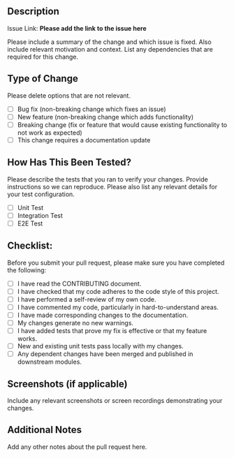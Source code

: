 ## Description

Issue Link: __Please add the link to the issue here__

Please include a summary of the change and which issue is fixed. Also include relevant motivation and context. List any dependencies that are required for this change.

## Type of Change

Please delete options that are not relevant.

- [ ] Bug fix (non-breaking change which fixes an issue)
- [ ] New feature (non-breaking change which adds functionality)
- [ ] Breaking change (fix or feature that would cause existing functionality to not work as expected)
- [ ] This change requires a documentation update

## How Has This Been Tested?

Please describe the tests that you ran to verify your changes. Provide instructions so we can reproduce. Please also list any relevant details for your test configuration.

- [ ] Unit Test
- [ ] Integration Test
- [ ] E2E Test

## Checklist:

Before you submit your pull request, please make sure you have completed the following:

- [ ] I have read the CONTRIBUTING document.
- [ ] I have checked that my code adheres to the code style of this project.
- [ ] I have performed a self-review of my own code.
- [ ] I have commented my code, particularly in hard-to-understand areas.
- [ ] I have made corresponding changes to the documentation.
- [ ] My changes generate no new warnings.
- [ ] I have added tests that prove my fix is effective or that my feature works.
- [ ] New and existing unit tests pass locally with my changes.
- [ ] Any dependent changes have been merged and published in downstream modules.

## Screenshots (if applicable)

Include any relevant screenshots or screen recordings demonstrating your changes.

## Additional Notes

Add any other notes about the pull request here.
